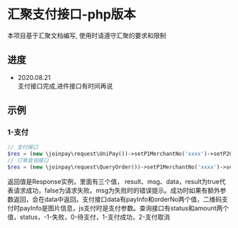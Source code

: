 # 汇聚支付接口-php版本
本项目基于汇聚文档编写, 使用时请遵守汇聚的要求和限制

## 进度
- 2020.08.21  
支付接口完成,进件接口有时间再说

## 示例
### 1-支付
```php
// 支付接口
$res = (new \joinpay\request\UniPay())->setP1MerchantNo('xxxx')->setP2OrderNo('xxxx')->setP3Amount(1)->exec();
// 订单查询接口
$res = (new \joinpay\request\QueryOrder())->setP1MerchantNo('xxxx')->setP2OrderNo('xxxx')->setP3Amount(1)->exec();
```
返回值是Response实例，里面有三个值， result、msg、data，result为true代表请求成功，false为请求失败。msg为失败时的错误提示。成功时如果有额外参数返回，会在data中返回。支付接口data有payInfo和orderNo两个值，二维码支付时payInfo是图片信息，js支付时是支付参数。查询接口有status和amount两个值，status，-1-失败，0-待支付，1-支付成功，2-支付取消
